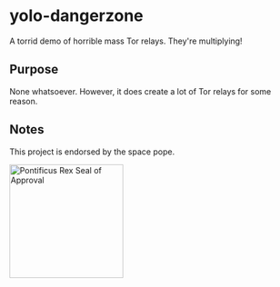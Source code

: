 yolo-dangerzone
===============

A torrid demo of horrible mass Tor relays. They're multiplying!

Purpose
-------
None whatsoever. However, it does create a lot of Tor relays for some reason.

Notes
-----
This project is endorsed by the space pope.

<p>
  <img src="http://i.imgur.com/c32hoAe.png" alt="Pontificus Rex Seal of Approval" width="200"/>
</p>
